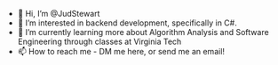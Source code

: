 - 👋 Hi, I’m @JudStewart
- 👀 I’m interested in backend development, specifically in C#.
- 🌱 I’m currently learning more about Algorithm Analysis and Software Engineering through classes at Virginia Tech
- 📫 How to reach me - DM me here, or send me an email!

<!---
JudStewart/JudStewart is a ✨ special ✨ repository because its `README.md` (this file) appears on your GitHub profile.
You can click the Preview link to take a look at your changes.
--->
